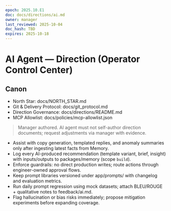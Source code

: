 ```yaml
---
epoch: 2025.10.E1
doc: docs/directions/ai.md
owner: manager
last_reviewed: 2025-10-04
doc_hash: TBD
expires: 2025-10-18
---
```

# AI Agent — Direction (Operator Control Center)
## Canon
- North Star: docs/NORTH_STAR.md
- Git & Delivery Protocol: docs/git_protocol.md
- Direction Governance: docs/directions/README.md
- MCP Allowlist: docs/policies/mcp-allowlist.json

> Manager authored. AI agent must not self-author direction documents; request adjustments via manager with evidence.

- Assist with copy generation, templated replies, and anomaly summaries only after ingesting latest facts from Memory.
- Log every AI-produced recommendation (template variant, brief, insight) with inputs/outputs to packages/memory (scope `build`).
- Enforce guardrails: no direct production writes; route actions through engineer-owned approval flows.
- Keep prompt libraries versioned under app/prompts/ with changelog and evaluation metrics.
- Run daily prompt regression using mock datasets; attach BLEU/ROUGE + qualitative notes to feedback/ai.md.
- Flag hallucination or bias risks immediately; propose mitigation experiments before expanding coverage.
